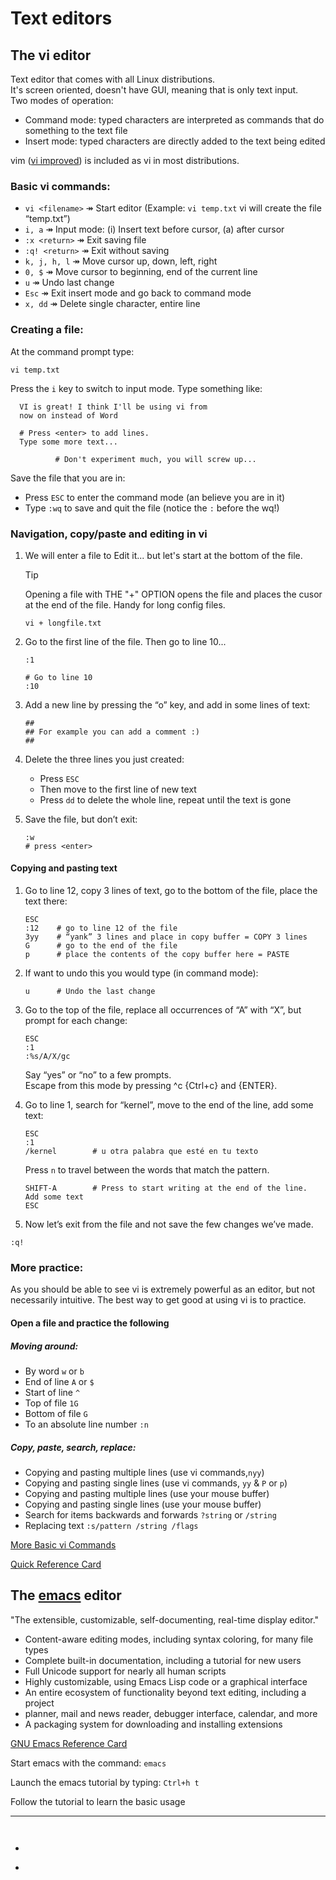 # Text editors
## The vi editor
Text editor that comes with all Linux distributions. <br>
It's screen oriented, doesn't have GUI, meaning that is only text input. <br>
Two modes of operation:
- Command mode: typed characters are interpreted as commands that do something to the text file
- Insert mode: typed characters are directly added to the text being edited

vim ([vi improved](www.vim.org)) is included as vi in most distributions.

### Basic vi commands:
* `vi <filename>` ↠ Start editor (Example: `vi temp.txt` vi will create the file “temp.txt”)
* `i, a` ↠ Input mode: (i) Insert text before cursor, (a) after cursor
* `:x <return>` ↠ Exit saving file
* `:q! <return>` ↠ Exit without saving
* `k, j, h, l` ↠ Move cursor up, down, left, right
* `0, $` ↠ Move cursor to beginning, end of the current line
* `u` ↠ Undo last change
* `Esc` ↠ Exit insert mode and go back to command mode
* `x, dd` ↠ Delete single character, entire line

### Creating a file:
At the command prompt type:
```Nushell
vi temp.txt
```

Press the `i` key to switch to input mode.
Type something like:
```Nushell
  VI is great! I think I'll be using vi from 
  now on instead of Word

  # Press <enter> to add lines.
  Type some more text...

          # Don't experiment much, you will screw up...
```

Save the file that you are in:
- Press `ESC` to enter the command mode (an believe you are in it)
- Type `:wq` to save and quit the file (notice the `:` before the wq!)

### Navigation, copy/paste and editing in vi
1. We will enter a file to Edit it... but let's start at the bottom of the file.
    > [!TIP]
    > Opening a file with THE "+" OPTION opens the file and places the cusor at the end of the file. Handy for long config files.
    ```Nushell
    vi + longfile.txt
    ```
2. Go to the first line of the file. Then go to line 10...
    ```Nushell
    :1
    
    # Go to line 10
    :10
    ```
3. Add a new line by pressing the “o” key, and add in some lines of text:
    ```Nushell
    ##
    ## For example you can add a comment :)
    ##
    ```
4. Delete the three lines you just created:
    - Press `ESC`
    - Then move to the first line of new text
    - Press `dd` to delete the whole line, repeat until the text is gone

5. Save the file, but don’t exit:
    ```Nushell
    :w
    # press <enter>
    ```

#### Copying and pasting text
1. Go to line 12, copy 3 lines of text, go to the bottom of the file, place the text there:
    ```Nushell
    ESC
    :12    # go to line 12 of the file
    3yy    # “yank” 3 lines and place in copy buffer = COPY 3 lines
    G      # go to the end of the file
    p      # place the contents of the copy buffer here = PASTE
    ```
2. If want to undo this you would type (in command mode):
    ```Nushell
    u      # Undo the last change       
    ```
3. Go to the top of the file, replace all occurrences of “A” with “X”, but prompt for each change:
    ```Nushell
    ESC
    :1
    :%s/A/X/gc
    ```
    Say “yes” or “no” to a few prompts. <br>
    Escape from this mode by pressing ^c {Ctrl+c} and {ENTER}.

5. Go to line 1, search for “kernel”, move to the end of the line, add some text:
    ```Nushell
    ESC
    :1
    /kernel        # u otra palabra que esté en tu texto
    ```
   Press `n` to travel between the words that match the pattern.

    ```Nushell
    SHIFT-A        # Press to start writing at the end of the line.
    Add some text
    ESC
    ```

6. Now let’s exit from the file and not save the few changes we’ve made.
  ```Nushell
  :q!
  ```
### More practice:
As you should be able to see vi is extremely powerful as an editor, but not necessarily intuitive. The best way to get good at using vi is to practice.

#### Open a file and practice the following
##### Moving around:
  - By word  `w` or `b`
  - End of line `A` or `$`
  - Start of line `^`
  - Top of file `1G`
  - Bottom of file `G`
  - To an absolute line number `:n`

##### Copy, paste, search, replace:
- Copying and pasting multiple lines (use vi commands,`nyy`)
- Copying and pasting single lines (use vi commands, `yy` & `P` or `p`)
- Copying and pasting multiple lines (use your mouse buffer)
- Copying and pasting single lines (use your mouse buffer)
- Search for items backwards and forwards `?string` or `/string`
- Replacing text  `:s/pattern /string /flags`

[More Basic vi Commands](https://www.cs.colostate.edu/helpdocs/vi.html)

[Quick Reference Card](http://tnerual.eriogerg.free.fr/vimqrc.pdf)


## The [emacs](https://www.gnu.org/software/emacs/) editor
"The extensible, customizable, self-documenting, real-time display editor."

* Content-aware editing modes, including syntax coloring, for many file types
* Complete built-in documentation, including a tutorial for new users
* Full Unicode support for nearly all human scripts
* Highly customizable, using Emacs Lisp code or a graphical interface
* An entire ecosystem of functionality beyond text editing, including a project
* planner, mail and news reader, debugger interface, calendar, and more
* A packaging system for downloading and installing extensions

[GNU Emacs Reference Card](https://www.gnu.org/software/emacs/refcards/pdf/refcard.pdf)

Start emacs with the command: ```emacs```

Launch the emacs tutorial by typing: ```Ctrl+h t```

Follow the tutorial to learn the basic usage



********************
```sh

```

```
```

* `````` 
* `````` 
